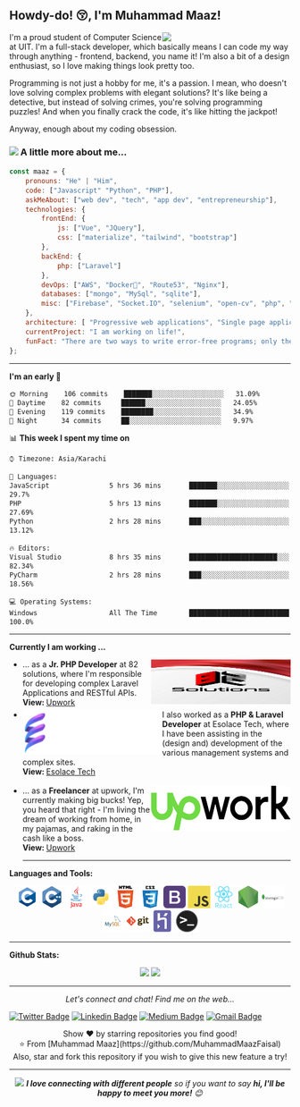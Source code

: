 <h2>Howdy-do! 😚, I'm Muhammad Maaz!</h2>
<img align='right' src="https://media.giphy.com/media/M9gbBd9nbDrOTu1Mqx/giphy.gif" width="230">

<p>I'm a proud student of Computer Science at UIT. I'm a full-stack developer, which basically means I can code my way through anything - frontend, backend, you name it! I'm also a bit of a design enthusiast, so I love making things look pretty too.

Programming is not just a hobby for me, it's a passion. I mean, who doesn't love solving complex problems with elegant solutions? It's like being a detective, but instead of solving crimes, you're solving programming puzzles! And when you finally crack the code, it's like hitting the jackpot!

Anyway, enough about my coding obsession.</p>

### <img src="https://media.giphy.com/media/VgCDAzcKvsR6OM0uWg/giphy.gif" width="50"> A little more about me...  

```javascript
const maaz = {
    pronouns: "He" | "Him",
    code: ["Javascript" "Python", "PHP"],
    askMeAbout: ["web dev", "tech", "app dev", "entrepreneurship"],
    technologies: {
        frontEnd: {
            js: ["Vue", "JQuery"],
            css: ["materialize", "tailwind", "bootstrap"]
        },
        backEnd: {
            php: ["Laravel"]
        },
        devOps: ["AWS", "Docker🐳", "Route53", "Nginx"],
        databases: ["mongo", "MySql", "sqlite"],
        misc: ["Firebase", "Socket.IO", "selenium", "open-cv", "php", "SuiteApp"]
    },
    architecture: [ "Progressive web applications", "Single page applications"],
    currentProject: "I am working on life!",
    funFact: "There are two ways to write error-free programs; only the third one works"
};
```

---
<!--START_SECTION:waka-->
**I'm an early 🐤** 

```text
🌞 Morning    106 commits    ███████░░░░░░░░░░░░░░░░░░   31.09% 
🌆 Daytime    82 commits     ██████░░░░░░░░░░░░░░░░░░░   24.05% 
🌃 Evening    119 commits    ████████░░░░░░░░░░░░░░░░░   34.9% 
🌙 Night      34 commits     ██░░░░░░░░░░░░░░░░░░░░░░░   9.97%

```


📊 **This week I spent my time on** 

```text
⌚︎ Timezone: Asia/Karachi

💬 Languages: 
JavaScript               5 hrs 36 mins       ███████░░░░░░░░░░░░░░░░░░   29.7% 
PHP                      5 hrs 13 mins       ███████░░░░░░░░░░░░░░░░░░   27.69% 
Python                   2 hrs 28 mins       ███░░░░░░░░░░░░░░░░░░░░░░   13.12% 

🔥 Editors: 
Visual Studio            8 hrs 35 mins       ██████████████████████░░░   82.34% 
PyCharm                  2 hrs 28 mins       ███░░░░░░░░░░░░░░░░░░░░░░   18.56%

💻 Operating Systems: 
Windows                  All The Time        █████████████████████████   100.0%

```
---

**Currently I am working ...**
- <div>
     <img width="250" height="80" align='right' src="82solutions.jpg" >
     ... as a <strong>Jr. PHP Developer</strong> at 82 solutions, where I'm responsible for developing complex Laravel Applications and RESTful APIs.
     <br />
     <strong>View: </strong> <a href="https://www.upwork.com/freelancers/~01c0ef7c29f3bb8ac0" >Upwork</a> 
     <br /> 
   </div>

- <div style="margin-top:5px">
    <img width="250" height="80" align='left' src="esolace.png" >
    I also worked as a <strong>PHP & Laravel Developer</strong> at Esolace Tech, where I have been assisting in the (design and) development of the various management systems and complex sites.
    <br />
    <strong>View: </strong> <a href="https://www.esolacetech.com" >Esolace Tech</a> 
    <br /> 
    <br /> 
  </div>

- <div>
     <img width="250" height="80" align='right' src="Upwork.png" >
     ... as a <strong>Freelancer</strong> at upwork, I'm currently making big bucks! Yep, you heard that right - I'm living the dream of working from home, in my pajamas, and raking in the cash like a boss.
     <br />
     <strong>View: </strong> <a href="https://www.upwork.com/freelancers/~01c0ef7c29f3bb8ac0" >Upwork</a> 
     <br /> 
   </div>

  ***

**Languages and Tools:**

<p align="center">

  <div align="center">
  
  <code><img height="40" src="https://raw.githubusercontent.com/github/explore/80688e429a7d4ef2fca1e82350fe8e3517d3494d/topics/c/c.png"></code> <code><img height="40" src="https://raw.githubusercontent.com/github/explore/80688e429a7d4ef2fca1e82350fe8e3517d3494d/topics/cpp/cpp.png"></code> <code><img height="40" src="https://raw.githubusercontent.com/devicons/devicon/master/icons/java/java-original-wordmark.svg"></code> <code><img height="40" src="https://raw.githubusercontent.com/github/explore/80688e429a7d4ef2fca1e82350fe8e3517d3494d/topics/python/python.png"></code> <code><img height="40" src="https://raw.githubusercontent.com/github/explore/80688e429a7d4ef2fca1e82350fe8e3517d3494d/topics/html/html.png"></code> <code><img height="40" src="https://raw.githubusercontent.com/github/explore/80688e429a7d4ef2fca1e82350fe8e3517d3494d/topics/css/css.png"></code> <code><img height="40" src="https://raw.githubusercontent.com/github/explore/80688e429a7d4ef2fca1e82350fe8e3517d3494d/topics/bootstrap/bootstrap.png"></code> <code><img height="40" src="https://raw.githubusercontent.com/github/explore/80688e429a7d4ef2fca1e82350fe8e3517d3494d/topics/javascript/javascript.png"></code> <code><img height="40" src="https://raw.githubusercontent.com/devicons/devicon/master/icons/react/react-original-wordmark.svg"></code> <code><img height="40" src="https://raw.githubusercontent.com/github/explore/80688e429a7d4ef2fca1e82350fe8e3517d3494d/topics/nodejs/nodejs.png"></code> <code><img height="40" src="https://raw.githubusercontent.com/github/explore/80688e429a7d4ef2fca1e82350fe8e3517d3494d/topics/mongodb/mongodb.png"></code> <code><img height="40" src="https://raw.githubusercontent.com/github/explore/80688e429a7d4ef2fca1e82350fe8e3517d3494d/topics/mysql/mysql.png"></code> <code><img height="40" src="https://raw.githubusercontent.com/github/explore/80688e429a7d4ef2fca1e82350fe8e3517d3494d/topics/git/git.png"></code> <code><img height="40" src="https://raw.githubusercontent.com/devicons/devicon/master/icons/heroku/heroku-plain.svg"></code> <code><img height="40" src="https://raw.githubusercontent.com/github/explore/80688e429a7d4ef2fca1e82350fe8e3517d3494d/topics/terminal/terminal.png"></code>

  </div>
  </p>

---


**Github Stats:**

<p align="center">
  
  <img src="https://github-readme-stats.vercel.app/api?username=muhammadmaazfaisal&hide=stars&show_icons=true&theme=dracula&line_height=32">
  <img src="https://github-readme-stats.vercel.app/api/top-langs/?username=muhammadmaazfaisal&count_private=true&theme=dracula">

</p>

---

<p align="center">
  <i>Let's connect and chat! Find me on the web...</i>
  
<!--    [![Website Badge](https://img.shields.io/badge/-anushkaverma.com-47CCCC?style=flat&logo=Google-Chrome&logoColor=white&link=https://verma-anushka.github.io/anushkaverma/)](https://verma-anushka.github.io/anushkaverma/)  -->
   [![Twitter Badge](https://img.shields.io/badge/-@MaazSheikh37-1ca0f1?style=flat-square&labelColor=1ca0f1&logo=twitter&logoColor=white&link=https://twitter.com/MaazSheikh37)](https://twitter.com/MaazSheikh37)
   [![Linkedin Badge](https://img.shields.io/badge/-muhammadmaaz-blue?style=flat-square&logo=Linkedin&logoColor=white&link=https://https://www.linkedin.com/in/muhammad-maaz-faisal-226a831b0//)](https://www.linkedin.com/in/muhammad-maaz-faisal-226a831b0/) 
  [![Medium Badge](https://img.shields.io/badge/-@m.maazfaisal0301-000000?style=flat&labelColor=000000&logo=Medium&link=https://medium.com/@m.maazfaisal0301)](https://medium.com/@m.maazfaisal0301) 
   [![Gmail Badge](https://img.shields.io/badge/-m.maazfaisal0301-c14438?style=flat-square&logo=Gmail&logoColor=white&link=mailto:m.maazfaisal0301@gmail.com)](mailto:m.maazfaisal0301@gmail.com)
<!--   [![Facebook Badge](https://img.shields.io/badge/-verma_anushka-036be4?style=flat-square&logo=Facebook&logoColor=white&link=https://www.facebook.com/profile.php?id=100022118525351)](https://www.facebook.com/profile.php?id=100022118525351) -->


  <p align="center">
    Show ❤️ by starring repositories you find good! 
    <br />
    ⭐️ From [Muhammad Maaz](https://github.com/MuhammadMaazFaisal)
    <br />
    Also, star and fork this repository if you wish to give this new feature a try!
  </p>
</p>

---
<div align="center">
<img src="https://media.giphy.com/media/LnQjpWaON8nhr21vNW/giphy.gif" width="70"> <em><b>I love connecting with different people</b> so if you want to say <b>hi, I'll be happy to meet you more!</b> 😊</em>
 </div>

